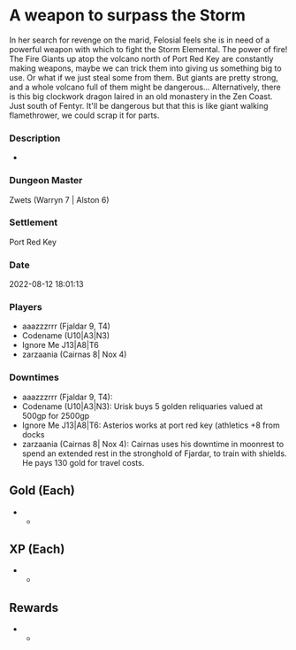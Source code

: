 # A weapon to surpass the Storm
In her search for revenge on the marid, Felosial feels she is in need of a powerful weapon with which to fight the Storm Elemental. The power of fire!  The Fire Giants up atop the volcano north of Port Red Key are constantly making weapons, maybe we can trick them into giving us something big to use. Or what if we just steal some from them.  But giants are pretty strong, and a whole volcano full of them might be dangerous...  Alternatively, there is this big clockwork dragon laired in an old monastery in the Zen Coast. Just south of Fentyr. It'll be dangerous but that this is like giant walking flamethrower, we could scrap it for parts.
### Description
-
### Dungeon Master
Zwets (Warryn 7 | Alston 6)
### Settlement
Port Red Key
### Date
2022-08-12 18:01:13
### Players
* aaazzzrrr (Fjaldar 9, T4)
* Codename (U10|A3|N3)
* Ignore Me J13|A8|T6
* zarzaania (Cairnas 8| Nox 4)
### Downtimes
* aaazzzrrr (Fjaldar 9, T4): 
* Codename (U10|A3|N3): Urisk buys 5 golden reliquaries valued at 500gp for 2500gp
* Ignore Me J13|A8|T6: Asterios works at port red key (athletics +8 from docks
* zarzaania (Cairnas 8| Nox 4): Cairnas uses his downtime in moonrest to spend an extended rest in the stronghold of Fjardar, to train with shields. He pays 130 gold for travel costs.
## Gold (Each)
* -
## XP (Each)
* -
## Rewards
* -